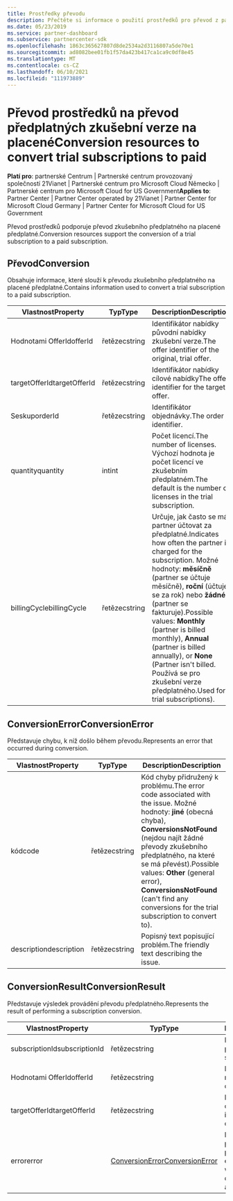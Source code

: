 ```yaml
---
title: Prostředky převodu
description: Přečtěte si informace o použití prostředků pro převod z partnerského centra rozhraní API, které vám pomůžou převést zkušební předplatné na placené předplatné.
ms.date: 05/23/2019
ms.service: partner-dashboard
ms.subservice: partnercenter-sdk
ms.openlocfilehash: 1863c365627807d8de2534a2d3116807a5de70e1
ms.sourcegitcommit: ad8082bee01fb1f57da423b417ca1ca9c0df8e45
ms.translationtype: MT
ms.contentlocale: cs-CZ
ms.lasthandoff: 06/10/2021
ms.locfileid: "111973889"
---
```

# <a name="conversion-resources-to-convert-trial-subscriptions-to-paid"></a><span data-ttu-id="097a6-103">Převod prostředků na převod předplatných zkušební verze na placené</span><span class="sxs-lookup"><span data-stu-id="097a6-103">Conversion resources to convert trial subscriptions to paid</span></span>

<span data-ttu-id="097a6-104">**Platí pro**: partnerské Centrum | Partnerské centrum provozovaný společností 21Vianet | Partnerské centrum pro Microsoft Cloud Německo | Partnerské centrum pro Microsoft Cloud for US Government</span><span class="sxs-lookup"><span data-stu-id="097a6-104">**Applies to**: Partner Center | Partner Center operated by 21Vianet | Partner Center for Microsoft Cloud Germany | Partner Center for Microsoft Cloud for US Government</span></span>

<span data-ttu-id="097a6-105">Převod prostředků podporuje převod zkušebního předplatného na placené předplatné.</span><span class="sxs-lookup"><span data-stu-id="097a6-105">Conversion resources support the conversion of a trial subscription to a paid subscription.</span></span>

## <a name="conversion"></a><span data-ttu-id="097a6-106">Převod</span><span class="sxs-lookup"><span data-stu-id="097a6-106">Conversion</span></span>

<span data-ttu-id="097a6-107">Obsahuje informace, které slouží k převodu zkušebního předplatného na placené předplatné.</span><span class="sxs-lookup"><span data-stu-id="097a6-107">Contains information used to convert a trial subscription to a paid subscription.</span></span>

| <span data-ttu-id="097a6-108">Vlastnost</span><span class="sxs-lookup"><span data-stu-id="097a6-108">Property</span></span> | <span data-ttu-id="097a6-109">Typ</span><span class="sxs-lookup"><span data-stu-id="097a6-109">Type</span></span> | <span data-ttu-id="097a6-110">Description</span><span class="sxs-lookup"><span data-stu-id="097a6-110">Description</span></span> |
| -------- | ---- | ----------- |
| <span data-ttu-id="097a6-111">Hodnotami OfferId</span><span class="sxs-lookup"><span data-stu-id="097a6-111">offerId</span></span> | <span data-ttu-id="097a6-112">řetězec</span><span class="sxs-lookup"><span data-stu-id="097a6-112">string</span></span> | <span data-ttu-id="097a6-113">Identifikátor nabídky původní nabídky zkušební verze.</span><span class="sxs-lookup"><span data-stu-id="097a6-113">The offer identifier of the original, trial offer.</span></span> |
| <span data-ttu-id="097a6-114">targetOfferId</span><span class="sxs-lookup"><span data-stu-id="097a6-114">targetOfferId</span></span> | <span data-ttu-id="097a6-115">řetězec</span><span class="sxs-lookup"><span data-stu-id="097a6-115">string</span></span> | <span data-ttu-id="097a6-116">Identifikátor nabídky cílové nabídky</span><span class="sxs-lookup"><span data-stu-id="097a6-116">The offer identifier for the target offer.</span></span> |
| <span data-ttu-id="097a6-117">Seskup</span><span class="sxs-lookup"><span data-stu-id="097a6-117">orderId</span></span> | <span data-ttu-id="097a6-118">řetězec</span><span class="sxs-lookup"><span data-stu-id="097a6-118">string</span></span> | <span data-ttu-id="097a6-119">Identifikátor objednávky.</span><span class="sxs-lookup"><span data-stu-id="097a6-119">The order identifier.</span></span> |
| <span data-ttu-id="097a6-120">quantity</span><span class="sxs-lookup"><span data-stu-id="097a6-120">quantity</span></span> | <span data-ttu-id="097a6-121">int</span><span class="sxs-lookup"><span data-stu-id="097a6-121">int</span></span> | <span data-ttu-id="097a6-122">Počet licencí.</span><span class="sxs-lookup"><span data-stu-id="097a6-122">The number of licenses.</span></span> <span data-ttu-id="097a6-123">Výchozí hodnota je počet licencí ve zkušebním předplatném.</span><span class="sxs-lookup"><span data-stu-id="097a6-123">The default is the number of licenses in the trial subscription.</span></span> |
| <span data-ttu-id="097a6-124">billingCycle</span><span class="sxs-lookup"><span data-stu-id="097a6-124">billingCycle</span></span> | <span data-ttu-id="097a6-125">řetězec</span><span class="sxs-lookup"><span data-stu-id="097a6-125">string</span></span> | <span data-ttu-id="097a6-126">Určuje, jak často se má partner účtovat za předplatné.</span><span class="sxs-lookup"><span data-stu-id="097a6-126">Indicates how often the partner is charged for the subscription.</span></span> <span data-ttu-id="097a6-127">Možné hodnoty: **měsíčně** (partner se účtuje měsíčně), **roční** (účtuje se za rok) nebo **žádné** (partner se fakturuje).</span><span class="sxs-lookup"><span data-stu-id="097a6-127">Possible values: **Monthly** (partner is billed monthly), **Annual** (partner is billed annually), or **None** (Partner isn't billed.</span></span> <span data-ttu-id="097a6-128">Používá se pro zkušební verze předplatného.</span><span class="sxs-lookup"><span data-stu-id="097a6-128">Used for trial subscriptions).</span></span> |

## <a name="conversionerror"></a><span data-ttu-id="097a6-129">ConversionError</span><span class="sxs-lookup"><span data-stu-id="097a6-129">ConversionError</span></span>

<span data-ttu-id="097a6-130">Představuje chybu, k níž došlo během převodu.</span><span class="sxs-lookup"><span data-stu-id="097a6-130">Represents an error that occurred during conversion.</span></span>

| <span data-ttu-id="097a6-131">Vlastnost</span><span class="sxs-lookup"><span data-stu-id="097a6-131">Property</span></span> | <span data-ttu-id="097a6-132">Typ</span><span class="sxs-lookup"><span data-stu-id="097a6-132">Type</span></span> | <span data-ttu-id="097a6-133">Description</span><span class="sxs-lookup"><span data-stu-id="097a6-133">Description</span></span> |
| -------- | ---- | ----------- |
| <span data-ttu-id="097a6-134">kód</span><span class="sxs-lookup"><span data-stu-id="097a6-134">code</span></span> | <span data-ttu-id="097a6-135">řetězec</span><span class="sxs-lookup"><span data-stu-id="097a6-135">string</span></span> | <span data-ttu-id="097a6-136">Kód chyby přidružený k problému.</span><span class="sxs-lookup"><span data-stu-id="097a6-136">The error code associated with the issue.</span></span> <span data-ttu-id="097a6-137">Možné hodnoty: **jiné** (obecná chyba), **ConversionsNotFound** (nejdou najít žádné převody zkušebního předplatného, na které se má převést).</span><span class="sxs-lookup"><span data-stu-id="097a6-137">Possible values: **Other** (general error), **ConversionsNotFound** (can't find any conversions for the trial subscription to convert to).</span></span>
| <span data-ttu-id="097a6-138">description</span><span class="sxs-lookup"><span data-stu-id="097a6-138">description</span></span> | <span data-ttu-id="097a6-139">řetězec</span><span class="sxs-lookup"><span data-stu-id="097a6-139">string</span></span> | <span data-ttu-id="097a6-140">Popisný text popisující problém.</span><span class="sxs-lookup"><span data-stu-id="097a6-140">The friendly text describing the issue.</span></span> |

## <a name="conversionresult"></a><span data-ttu-id="097a6-141">ConversionResult</span><span class="sxs-lookup"><span data-stu-id="097a6-141">ConversionResult</span></span>

<span data-ttu-id="097a6-142">Představuje výsledek provádění převodu předplatného.</span><span class="sxs-lookup"><span data-stu-id="097a6-142">Represents the result of performing a subscription conversion.</span></span>

| <span data-ttu-id="097a6-143">Vlastnost</span><span class="sxs-lookup"><span data-stu-id="097a6-143">Property</span></span>       | <span data-ttu-id="097a6-144">Typ</span><span class="sxs-lookup"><span data-stu-id="097a6-144">Type</span></span>                                | <span data-ttu-id="097a6-145">Description</span><span class="sxs-lookup"><span data-stu-id="097a6-145">Description</span></span>                                                            |
|----------------|-------------------------------------|------------------------------------------------------------------------|
| <span data-ttu-id="097a6-146">subscriptionId</span><span class="sxs-lookup"><span data-stu-id="097a6-146">subscriptionId</span></span> | <span data-ttu-id="097a6-147">řetězec</span><span class="sxs-lookup"><span data-stu-id="097a6-147">string</span></span>                              | <span data-ttu-id="097a6-148">Identifikátor předplatného.</span><span class="sxs-lookup"><span data-stu-id="097a6-148">The subscription identifier.</span></span>                                           |
| <span data-ttu-id="097a6-149">Hodnotami OfferId</span><span class="sxs-lookup"><span data-stu-id="097a6-149">offerId</span></span>        | <span data-ttu-id="097a6-150">řetězec</span><span class="sxs-lookup"><span data-stu-id="097a6-150">string</span></span>                              | <span data-ttu-id="097a6-151">Původní identifikátor nabídky</span><span class="sxs-lookup"><span data-stu-id="097a6-151">The original offer identifier.</span></span>                                         |
| <span data-ttu-id="097a6-152">targetOfferId</span><span class="sxs-lookup"><span data-stu-id="097a6-152">targetOfferId</span></span>  | <span data-ttu-id="097a6-153">řetězec</span><span class="sxs-lookup"><span data-stu-id="097a6-153">string</span></span>                              | <span data-ttu-id="097a6-154">Identifikátor nabídky cílové nabídky</span><span class="sxs-lookup"><span data-stu-id="097a6-154">The offer identifier for the target offer.</span></span>                             |
| <span data-ttu-id="097a6-155">error</span><span class="sxs-lookup"><span data-stu-id="097a6-155">error</span></span>          | [<span data-ttu-id="097a6-156">ConversionError</span><span class="sxs-lookup"><span data-stu-id="097a6-156">ConversionError</span></span>](#conversionerror) | <span data-ttu-id="097a6-157">Došlo k chybě při pokusu o převod, pokud je to možné.</span><span class="sxs-lookup"><span data-stu-id="097a6-157">The error encountered while attempting the conversion, if applicable.</span></span> |